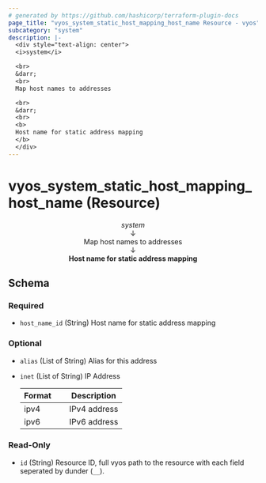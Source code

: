 ```yaml
---
# generated by https://github.com/hashicorp/terraform-plugin-docs
page_title: "vyos_system_static_host_mapping_host_name Resource - vyos"
subcategory: "system"
description: |-
  <div style="text-align: center">
  <i>system</i>

  <br>
  &darr;
  <br>
  Map host names to addresses

  <br>
  &darr;
  <br>
  <b>
  Host name for static address mapping
  </b>
  </div>
---
```


# vyos_system_static_host_mapping_host_name (Resource)

<div style="text-align: center">
<i>system</i>

<br>
&darr;
<br>
Map host names to addresses

<br>
&darr;
<br>
<b>
Host name for static address mapping
</b>
</div>



<!-- schema generated by tfplugindocs -->
## Schema

### Required

- `host_name_id` (String) Host name for static address mapping

### Optional

- `alias` (List of String) Alias for this address
- `inet` (List of String) IP Address

    |  Format &emsp; | Description  |
    |----------|---------------|
    |  ipv4  &emsp; |  IPv4 address  |
    |  ipv6  &emsp; |  IPv6 address  |

### Read-Only

- `id` (String) Resource ID, full vyos path to the resource with each field seperated by dunder (`__`).
